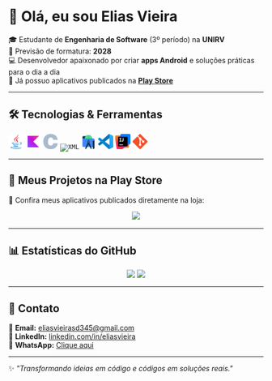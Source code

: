 # 👋 Olá, eu sou Elias Vieira  

🎓 Estudante de **Engenharia de Software** (3º período) na **UNIRV**  
📅 Previsão de formatura: **2028**  
💻 Desenvolvedor apaixonado por criar **apps Android** e soluções práticas para o dia a dia  
📱 Já possuo aplicativos publicados na **[Play Store](https://play.google.com/store/apps/dev?id=5428873003352000062)**  

---

## 🛠 Tecnologias & Ferramentas  

<p align="left">
  <code><img height="30" src="https://raw.githubusercontent.com/devicons/devicon/master/icons/java/java-original.svg" title="Java"></code>
  <code><img height="30" src="https://raw.githubusercontent.com/devicons/devicon/master/icons/kotlin/kotlin-original.svg" title="Kotlin"></code>
  <code><img height="30" src="https://raw.githubusercontent.com/devicons/devicon/master/icons/c/c-original.svg" title="C"></code>
  <code><img height="30" src="https://cdn.jsdelivr.net/gh/devicons/devicon/icons/xml/xml-original.svg" title="XML"></code>
  <code><img height="30" src="https://raw.githubusercontent.com/devicons/devicon/master/icons/androidstudio/androidstudio-original.svg" title="Android Studio"></code>
  <code><img height="30" src="https://raw.githubusercontent.com/devicons/devicon/master/icons/vscode/vscode-original.svg" title="VS Code"></code>
  <code><img height="30" src="https://raw.githubusercontent.com/devicons/devicon/master/icons/intellij/intellij-original.svg" title="IntelliJ IDEA"></code>
  <code><img height="30" src="https://raw.githubusercontent.com/devicons/devicon/master/icons/git/git-original.svg" title="Git"></code>
</p>  

---

## 🚀 Meus Projetos na Play Store  

🎯 Confira meus aplicativos publicados diretamente na loja:  

<p align="center">
  <a href="https://play.google.com/store/apps/dev?id=5428873003352000062">
    <img src="https://img.shields.io/badge/Meus%20Apps-Play%20Store-green?style=for-the-badge&logo=google-play"/>
  </a>
</p>  

---

## 📊 Estatísticas do GitHub  

<p align="center">
  <img height="160em" src="https://github-readme-stats.vercel.app/api?username=Elias-Vieira&show_icons=true&theme=radical" />
  <img height="160em" src="https://github-readme-stats.vercel.app/api/top-langs/?username=Elias-Vieira&layout=compact&theme=radical" />
</p>  

---

## 🔗 Contato  

📧 **Email:** eliasvieirasd345@gmail.com  
💼 **LinkedIn:** [linkedin.com/in/eliasvieira](https://linkedin.com/in/elias-vieira)  
📱 **WhatsApp:** [Clique aqui](https://wa.me/64999060333)  

---

✨ *"Transformando ideias em código e códigos em soluções reais."*  


